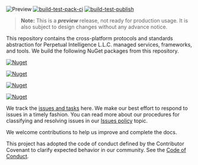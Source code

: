 ![Preview](https://img.shields.io/badge/release-preview-orange) 
[![build-test-pack-ci](https://github.com/perpetualintelligence/protocols/actions/workflows/build-test-pack-ci.yml/badge.svg)](https://github.com/perpetualintelligence/protocols/actions/workflows/build-test-pack-ci.yml)
[![build-test-publish](https://github.com/perpetualintelligence/protocols/actions/workflows/build-test-publish.yml/badge.svg)](https://github.com/perpetualintelligence/protocols/actions/workflows/build-test-publish.yml)

> **Note:** This is a ***preview*** release, not ready for production usage. It is also subject to design changes without any advance notice.

This repository contains the cross-platform protocols and standards abstraction for Perpetual Intelligence L.L.C. managed services, frameworks, and tools. We build the following NuGet packages from this repository.

[![Nuget](https://img.shields.io/nuget/vpre/PerpetualIntelligence.Shared?label=PerpetualIntelligence.Shared)](https://www.nuget.org/packages/PerpetualIntelligence.Shared)

[![Nuget](https://img.shields.io/nuget/vpre/PerpetualIntelligence.Test?label=PerpetualIntelligence.Test)](https://www.nuget.org/packages/PerpetualIntelligence.Test)

[![Nuget](https://img.shields.io/nuget/vpre/PerpetualIntelligence.Protocols?label=PerpetualIntelligence.Protocols)](https://www.nuget.org/packages/PerpetualIntelligence.Protocols)

[![Nuget](https://img.shields.io/nuget/vpre/PerpetualIntelligence.Protocols.Defaults?label=PerpetualIntelligence.Protocols.Defaults)](https://www.nuget.org/packages/PerpetualIntelligence.Protocols.Defaults)

We track the [issues and tasks](https://github.com/perpetualintelligence/protocols/issues) here. We make our best effort to respond to issues in a timely fashion. You can read more about our procedures for classifying and resolving issues in our [Issues policy](https://github.com/perpetualintelligence/terms/blob/main/issues-policy.md) topic.

We welcome contributions to help us improve and complete the docs.

This project has adopted the code of conduct defined by the Contributor Covenant to clarify expected behavior in our community.
See the [Code of Conduct](https://github.com/perpetualintelligence/terms/blob/main/CODE_OF_CONDUCT.md).
